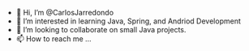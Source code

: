 - 👋 Hi, I’m @CarlosJarredondo
- 👀 I’m interested in learning Java, Spring, and Andriod Development
- 💞️ I’m looking to collaborate on small Java projects. 
- 📫 How to reach me ...

<!---
CarlosJarredondo/CarlosJarredondo is a ✨ special ✨ repository because its `README.md` (this file) appears on your GitHub profile.
You can click the Preview link to take a look at your changes.
--->
